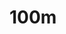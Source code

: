 <!DOCTYPE html>
<html>
  
<head>
  <title>
    I like to run in circles
  </title>
</head> 
<body>
  <h1>100m</h1>
</body>
</html>
